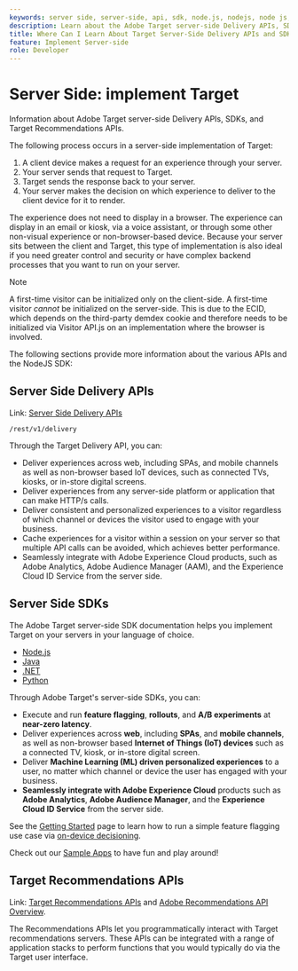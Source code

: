 ```yaml
---
keywords: server side, server-side, api, sdk, node.js, nodejs, node js, recommendations api, api, apis, server side1
description: Learn about the Adobe Target server-side Delivery APIs, SDKs, and Target Recommendations APIs.
title: Where Can I Learn About Target Server-Side Delivery APIs and SDKs?
feature: Implement Server-side
role: Developer
---
```

# Server Side: implement Target

Information about Adobe Target server-side Delivery APIs, SDKs, and Target Recommendations APIs.

The following process occurs in a server-side implementation of Target:

1. A client device makes a request for an experience through your server.
1. Your server sends that request to Target.
1. Target sends the response back to your server.
1. Your server makes the decision on which experience to deliver to the client device for it to render.

The experience does not need to display in a browser. The experience can display in an email or kiosk, via a voice assistant, or through some other non-visual experience or non-browser-based device. Because your server sits between the client and Target, this type of implementation is also ideal if you need greater control and security or have complex backend processes that you want to run on your server.

>[!NOTE]
>
>A first-time visitor can be initialized only on the client-side. A first-time visitor *cannot* be initialized on the server-side. This is due to the ECID, which depends on the third-party demdex cookie and therefore needs to be initialized via Visitor API.js on an implementation where the browser is involved.

The following sections provide more information about the various APIs and the NodeJS SDK:

## Server Side Delivery APIs

Link: [Server Side Delivery APIs](../delivery-api/overview.md)

`/rest/v1/delivery`

Through the Target Delivery API, you can:

* Deliver experiences across web, including SPAs, and mobile channels as well as non-browser based IoT devices, such as connected TVs, kiosks, or in-store digital screens.
* Deliver experiences from any server-side platform or application that can make HTTP/s calls.
* Deliver consistent and personalized experiences to a visitor regardless of which channel or devices the visitor used to engage with your business.
* Cache experiences for a visitor within a session on your server so that multiple API calls can be avoided, which achieves better performance.
* Seamlessly integrate with Adobe Experience Cloud products, such as Adobe Analytics, Adobe Audience Manager (AAM), and the Experience Cloud ID Service from the server side.

## Server Side SDKs

The Adobe Target server-side SDK documentation helps you implement Target on your servers in your language of choice.

* [Node.js](node-js/overview.md)
* [Java](java/overview.md)
* [.NET](net/overview.md)
* [Python](python/overview.md)

Through Adobe Target's server-side SDKs, you can:

* Execute and run **feature flagging**, **rollouts**, and **A/B experiments** at **near-zero latency**.
* Deliver experiences across **web**, including **SPAs**, and **mobile channels**, as well as non-browser based **Internet of Things (IoT) devices** such as a connected TV, kiosk, or in-store digital screen.
* Deliver **Machine Learning (ML) driven personalized experiences** to a user, no matter which channel or device the user has engaged with your business.
* **Seamlessly integrate with Adobe Experience Cloud** products such as **Adobe Analytics**, **Adobe Audience Manager**, and the **Experience Cloud ID Service** from the server side.

See the [Getting Started](sdk-guides/getting-started/getting-started.md) page to learn how to run a simple feature flagging use case via [on-device decisioning](sdk-guides/on-device-decisioning/).

Check out our [Sample Apps](sdk-guides/sample-apps/sample-apps.md) to have fun and play around!

## Target Recommendations APIs

Link: [Target Recommendations APIs](https://developers.adobetarget.com/api/recommendations) and [Adobe Recommendations API Overview](../../before-administer/recs-api/overview.md).

The Recommendations APIs let you programmatically interact with Target recommendations servers. These APIs can be integrated with a range of application stacks to perform functions that you would typically do via the Target user interface.
